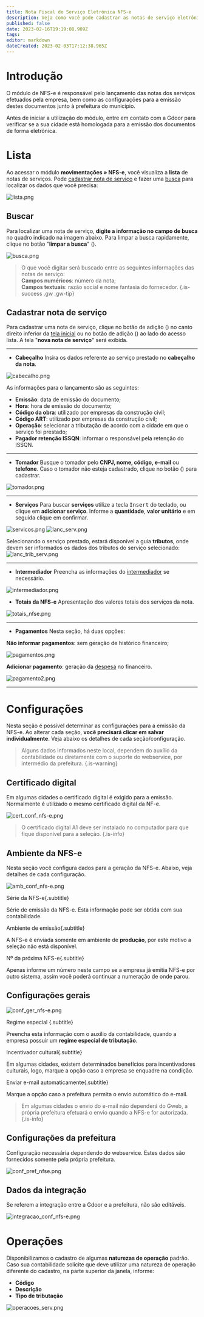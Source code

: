 ```yaml
---
title: Nota Fiscal de Serviço Eletrônica NFS-e
description: Veja como você pode cadastrar as notas de serviço eletrônica
published: false
date: 2023-02-16T19:19:08.909Z
tags: 
editor: markdown
dateCreated: 2023-02-03T17:12:38.965Z
---
```


# Introdução

O módulo de NFS-e é responsável pelo lançamento das notas dos serviços efetuados pela empresa, bem como as configurações para a emissão destes documentos junto à prefeitura do município. 

Antes de iniciar a utilização do módulo, entre em contato com a Gdoor para verificar se a sua cidade está homologada para a emissão dos documentos de forma eletrônica.

# Lista

Ao acessar o módulo **movimentações » NFS-e**, você visualiza a **lista** de notas de serviços. Pode [cadastrar nota de serviço](https://help.gdoorweb.com.br/pt-br/movimentos/nfs-e#cadastrar-nota-de-serviço) e fazer uma [busca](https://help.gdoorweb.com.br/pt-br/movimentos/nfs-e#buscar) para localizar os dados que você precisa: 

![lista.png](/movimentos/nfse/lista.png)

## Buscar

Para localizar uma nota de serviço, **digite a informação no campo de busca** no quadro indicado na imagem abaixo. Para limpar a busca rapidamente, clique no botão "**limpar a busca**" (<em class="mdi mdi-close"></em>).

 
![busca.png](/movimentos/nfse/busca.png)
 
> O que você digitar será buscado entre as seguintes informações das notas de serviço:  
> **Campos numéricos**: número da nota;  
> **Campos textuais**: razão social e nome fantasia do fornecedor.
{.is-success .gw .gw-tip}


## Cadastrar nota de serviço

Para cadastrar uma nota de serviço, clique no botão de adição (<em class="mdi mdi-plus"></em>) no canto direito inferior da [tela inicial](https://help.gdoorweb.com.br/pt-br/movimentos/nfs-e#lista) ou no botão de adição (<em class="mdi mdi-plus"></em>) ao lado do acesso lista.
A tela "**nova nota de serviço**" será exibida.

---
- **Cabeçalho**
Insira os dados referente ao serviço prestado no **cabeçalho da nota**.

![cabecalho.png](/movimentos/nfse/cabecalho.png)

As informações para o lançamento são as seguintes:

-   **Emissão**: data de emissão do documento;
-   **Hora**: hora de emissão do documento;
-   **Código da obra**: utilizado por empresas da construção civil;
-   **Código ART**: utilizado por empresas da construção civil;
-   **Operação**: selecionar a tributação de acordo com a cidade em que o serviço foi prestado;
-   **Pagador retenção ISSQN**: informar o responsável pela retenção do ISSQN.

---
- **Tomador**
Busque o tomador pelo **CNPJ, nome, código, e-mail** ou **telefone**. Caso o tomador não esteja cadastrado, clique no botão (<em class="mdi mdi-plus"></em>) para cadastrar.

![tomador.png](/movimentos/nfse/tomador.png)

---
- **Serviços**
Para buscar **serviços** utilize a tecla <kbd>Insert</kbd> do teclado, ou clique em **adicionar serviço**. Informe a **quantidade**, **valor unitário** e em seguida clique em <span class="mat-button mdi "> confirmar</span>.

![servicos.png](/movimentos/nfse/servicos.png)
![lanc_serv.png](/movimentos/nfse/lanc_serv.png)

Selecionando o serviço prestado, estará disponível a guia **tributos**, onde devem ser informados os dados dos tributos do serviço selecionado:
![lanc_trib_serv.png](/movimentos/nfse/lanc_trib_serv.png)

---

- **Intermediador**
Preencha as informações do [intermediador](https://help.gdoorweb.com.br/pt-br/cadastros/pessoas#intermediador) se necessário.

![intermediador.png](/movimentos/nfse/intermediador.png)

- **Totais da NFS-e**
Apresentação dos valores totais dos serviços da nota.

![totais_nfse.png](/movimentos/nfse/totais_nfse.png)

---
- **Pagamentos**
Nesta seção, há duas opções:

**<em class="mdi mdi-checkbox-blank-outline"></em> Não informar pagamentos**: sem geração de histórico financeiro;

![pagamentos.png](/movimentos/nfse/pagamentos.png)

**Adicionar pagamento**: geração da [despesa](/financeiro/despesas) no financeiro.

![pagamento2.png](/movimentos/nfse/pagamento2.png)

---

# Configurações

Nesta seção é possível determinar as configurações para a emissão da NFS-e. Ao alterar cada seção, **você precisará clicar em <span class="mat-button mdi "> salvar</span> individualmente**. Veja abaixo os detalhes de cada seção/configuração.

> Alguns dados informados neste local, dependem do auxílio da contabilidade ou diretamente com o suporte do webservice, por intermédio da prefeitura.
{.is-warning}

## Certificado digital

Em algumas cidades o certificado digital é exigido para a emissão. Normalmente é utilizado o mesmo certificado digital da NF-e. 

![cert_conf_nfs-e.png](/movimentos/nfse/cert_conf_nfs-e.png)

> O certificado digital A1 deve ser instalado no computador para que fique disponível para a seleção.
{.is-info}

## Ambiente da NFS-e

Nesta seção você configura dados para a geração da NFS-e. Abaixo, veja detalhes de cada configuração.

![amb_conf_nfs-e.png](/movimentos/nfse/amb_conf_nfs-e.png)


Série da NFS-e{.subtitle}

Série de emissão da NFS-e. Esta informação pode ser obtida com sua contabilidade.

Ambiente de emissão{.subtitle}

A NFS-e é enviada somente em ambiente de **produção**, por este motivo a seleção não está disponível.

Nº da próxima NFS-e{.subtitle}

Apenas informe um número neste campo se a empresa já emitia NFS-e por outro sistema, assim você poderá continuar a numeração de onde parou.

## Configurações gerais

![conf_ger_nfs-e.png](/movimentos/nfse/conf_ger_nfs-e.png)

Regime especial {.subtitle}

Preencha esta informação com o auxílio da contabilidade, quando a empresa possuir um **regime especial de tributação**.

Incentivador cultural{.subtitle}

Em algumas cidades, existem determinados benefícios para incentivadores culturais, logo, marque a opção caso a empresa se enquadre na condição.

Enviar e-mail automaticamente{.subtitle}

Marque a opção caso a prefeitura permita o envio automático do e-mail.

> Em algumas cidades o envio do e-mail não dependerá do Gweb, a própria prefeitura efetuará o envio quando a NFS-e for autorizada.
{.is-info}

## Configurações da prefeitura

Configuração necessária dependendo do webservice. Estes dados são fornecidos somente pela própria prefeitura.

![conf_pref_nfse.png](/movimentos/nfse/conf_pref_nfse.png)

## Dados da integração

Se referem a integração entre a Gdoor e a prefeitura, não são editáveis.

![integracao_conf_nfs-e.png](/movimentos/nfse/integracao_conf_nfs-e.png)

# Operações

Disponibilizamos o cadastro de algumas **naturezas de operação** padrão. Caso sua contabilidade solicite que deve utilizar uma natureza de operação diferente do cadastro, na parte superior da janela, informe:
- **Código**
- **Descrição**
- **Tipo de tributação**

![operacoes_serv.png](/movimentos/nfse/operacoes_serv.png)
